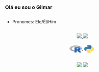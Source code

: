 ### Olá eu sou o Gilmar

##

- Pronomes: Ele/Él/Him 

##

<div>
  <a href="https://github.com/ogilmar">
</div>

##

<div>
  <a href="https://github.com/ogilmar">
</div><div align="center">
  <a href="https://github.com/ogilmar">

##
  <img height="180em" src="https://github-readme-stats.vercel.app/api?username=ogilmar&show_icons=true&theme=dark&include_all_commits=true&count_private=true"/>
  <img height="180em" src="https://github-readme-stats.vercel.app/api/top-langs/?username=ogilmar&layout=compact&langs_count=7&theme=dark"/>
<div style="display: inline_block"><br>
  <img align="center" alt="gilmar-R" height="30" width="40" src="https://raw.githubusercontent.com/devicons/devicon/master/icons/r/r-original.svg">
  <img align="center" alt="gilmar-Python" height="30" width="40" src="https://raw.githubusercontent.com/devicons/devicon/master/icons/python/python-original.svg">
  
  ##
  
  <div> 
  <a href = "mailto:jgilmar.souza@gmail.com"><img src="https://img.shields.io/badge/-Gmail-%23333?style=for-the-badge&logo=gmail&logoColor=white" target="_blank"></a>
  <a href="https://www.linkedin.com/in/jgilmarsouza" target="_blank"><img src="https://img.shields.io/badge/-LinkedIn-%230077B5?style=for-the-badge&logo=linkedin&logoColor=white" target="_blank"></a> 
 
  

